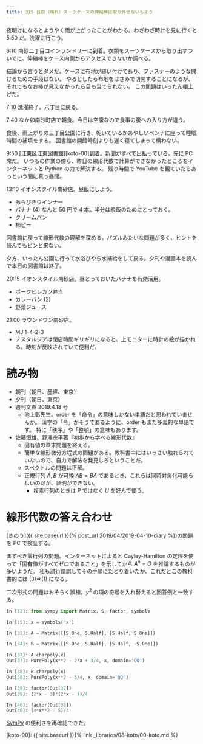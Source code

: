 ```yaml
---
title: 315 日目（晴れ）スーツケースの伸縮棒は取り外せないもよう
---
```


夜明けになるとようやく雨が上がったことがわかる。わざわざ時計を見に行くと 5:50 だ。洗濯に行こう。

6:10 南砂二丁目コインランドリーに到着。衣類をスーツケースから取り出すついでに、伸縮棒をケース内側からアクセスできないか調べる。

結論から言うとダメだ。ケースに布地が縫い付けてあり、ファスナーのような開けるための手段はない。
やるとしたら布地をはさみで切開することになるが、それでもなお棒が見えなかったら目も当てられない。
この問題はいったん棚上げだ。

7:10 洗濯終了。六丁目に戻る。

7:40 なか卯南砂町店で朝食。今日は空腹なので食事の腹への入り方が違う。

食後、雨上がりの三丁目公園に行き、乾いているかあやしいベンチに座って睡眠時間の補填をする。
図書館の開館時刻よりも遅く寝てしまって構わない。

9:50 [江東区江東図書館][koto-00]到着。新聞がすべて出払っている。先に PC 席だ。
いつもの作業の傍ら、昨日の線形代数で計算ができなかったところをインターネットと Python の力で解決する。
残り時間で YouTube を観ていたらあっという間に真っ昼間。

13:10 イオンスタイル南砂店。昼飯にしよう。
* あらびきウインナー
* バナナ (4) なんと 50 円で 4 本。半分は晩飯のためにとっておく。
* クリームパン
* 柿ピー

図書館に戻って線形代数の理解を深める。パズルみたいな問題が多く、ヒントを読んでもピンと来ない。

夕方、いったん公園に行って水浴びやら水補給をして戻る。夕刊や漫画本を読んで本日の図書館は終了。

20:15 イオンスタイル南砂店。昼とっておいたバナナを有効活用。
* ポークヒレカツ弁当
* カレーパン (2)
* 野菜ジュース

21:00 ラウンドワン南砂店。
* MJ 1-4-2-3
* ノスタルジアは閉店時間ギリギリになると、上モニターに時計の絵が描かれる。時刻が反映されていて便利だ。

# 読み物

* 朝刊（朝日、産経、東京）
* 夕刊（朝日、東京）
* 週刊文春 2019.4.18 号
  * 池上彰先生、order を「命令」の意味しかない単語だと思われていませんか。
    漢字の「令」がそうであるように、order もまた多義的な単語です。
    特に「秩序」や「整頓」の意味もあります。
* 佐藤恒雄、野澤宗平著『初歩から学べる線形代数』
  * 固有値の章末問題を終える。
  * 簡単な線形微分方程式の問題がある。教科書中にはいっさい触れられていないので、自力で解法を発見しろということだ。
  * スペクトルの問題は正解。
  * 正規行列 $A, B$ が可換 $AB = BA$ であるとき、これらは同時対角化可能らしいのだが、証明ができない。
    * 複素行列のときは $P$ ではなく $U$ を好んで使う。

# 線形代数の答え合わせ

[きのう]({{ site.baseurl }}{% post_url 2019/04/2019-04-10-diary %})の問題を PC で検証する。

まずべき零行列の問題。インターネットによると Cayley-Hamilton の定理を使って「固有値がすべてゼロであること」を示してから $A^n = O$ を推論するものが多いようだ。
私も試行錯誤してその手順にたどり着いたが、これだとこの教科書的には (3)⇒(1) になる。

二次形式の問題はおそらく誤植。$y^2$ の項の符号を入れ替えると回答例と一致する。

```python
In [12]: from sympy import Matrix, S, factor, symbols

In [15]: x = symbols('x')

In [32]: A = Matrix([[S.One, S.Half], [S.Half, S.One]])

In [34]: B = Matrix([[S.One, S.Half], [S.Half, -S.One]])

In [37]: A.charpoly(x)
Out[37]: PurePoly(x**2 - 2*x + 3/4, x, domain='QQ')

In [38]: B.charpoly(x)
Out[38]: PurePoly(x**2 - 5/4, x, domain='QQ')

In [39]: factor(Out[37])
Out[39]: (2*x - 3)*(2*x - 1)/4

In [40]: factor(Out[38])
Out[40]: (4*x**2 - 5)/4
```

[SymPy](https://docs.sympy.org/) の便利さを再確認できた。

[koto-00]: {{ site.baseurl }}{% link _libraries/08-koto/00-koto.md %}
